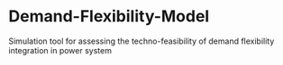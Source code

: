 # Demand-Flexibility-Model
Simulation tool for assessing the techno-feasibility of demand flexibility integration in power system
